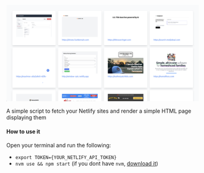 ![example](example.png)


A simple script to fetch your Netlify sites and render a simple HTML page displaying them

#### How to use it

Open your terminal and run the following:

- `export TOKEN={YOUR_NETLIFY_API_TOKEN}`
- `nvm use && npm start` (if you dont have `nvm`, [download it](https://www.freecodecamp.org/news/node-version-manager-nvm-install-guide/))